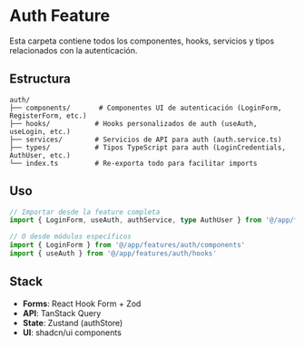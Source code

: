 # Auth Feature

Esta carpeta contiene todos los componentes, hooks, servicios y tipos relacionados con la autenticación.

## Estructura

```
auth/
├── components/       # Componentes UI de autenticación (LoginForm, RegisterForm, etc.)
├── hooks/           # Hooks personalizados de auth (useAuth, useLogin, etc.)
├── services/        # Servicios de API para auth (auth.service.ts)
├── types/           # Tipos TypeScript para auth (LoginCredentials, AuthUser, etc.)
└── index.ts         # Re-exporta todo para facilitar imports
```

## Uso

```typescript
// Importar desde la feature completa
import { LoginForm, useAuth, authService, type AuthUser } from '@/app/features/auth'

// O desde módulos específicos
import { LoginForm } from '@/app/features/auth/components'
import { useAuth } from '@/app/features/auth/hooks'
```

## Stack

- **Forms**: React Hook Form + Zod
- **API**: TanStack Query
- **State**: Zustand (authStore)
- **UI**: shadcn/ui components
